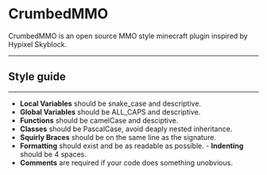 # CrumbedMMO  
CrumbedMMO is an open source MMO style minecraft plugin inspired by Hypixel Skyblock.  

---
## Style guide
--- 
- **Local Variables** should be snake_case and descriptive.
- **Global Variables** should be ALL_CAPS and descriptive.
- **Functions** should be camelCase and desciptive.
- **Classes** should be PascalCase, avoid deaply nested inheritance.
- **Squirly Braces** should be on the same line as the signature.
- **Formatting** should exist and be as readable as possible. - **Indenting** should be 4 spaces.
- **Comments** are required if your code does something unobvious.
